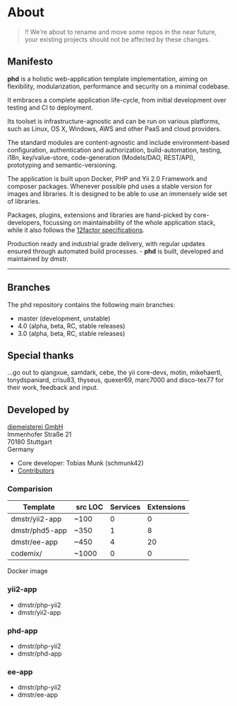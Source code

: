 About
=====

> :bangbang: We're about to rename and move some repos in the near future, your existing projects should not be affected by these changes.

## Manifesto

**phd** is a holistic web-application template implementation, aiming on flexibility, modularization, performance and security on a minimal codebase.

It embraces a complete application life-cycle, from initial development over testing and CI to deployment.

Its toolset is infrastructure-agnostic and can be run on various platforms, such as Linux, OS X, Windows, AWS and other PaaS and cloud providers.

The standard modules are content-agnostic and include environment-based configuration, authentication and authorization, build-automation, testing, i18n, key/value-store, code-generation (Models/DAO, REST/API), prototyping and semantic-versioning.

The application is built upon Docker, PHP and Yii 2.0 Framework and composer packages. Whenever possible phd uses a stable version for images and libraries. It is designed to be able to use an immensely wide set of libraries.

Packages, plugins, extensions and libraries are hand-picked by core-developers, focussing on maintainability of the whole application stack, while it also follows the [12factor specifications](http://12factor.net).


Production ready and industrial grade delivery, with regular updates ensured through automated build processes. - **phd** is built, developed and maintained by dmstr. 

- - -

Branches
--------

The phd repository contains the following main branches:

- master (development, unstable)
- 4.0 (alpha, beta, RC, stable releases)
- 3.0 (alpha, beta, RC, stable releases)


Special thanks
--------------

...go out to qiangxue, samdark, cebe, the yii core-devs, motin, mikehaertl, tonydspaniard, crisu83, thyseus, quexer69, marc7000 and disco-tex77 for their work, feedback and input.


Developed by
------------

[diemeisterei GmbH](http://diemeisterei.de)  
Immenhofer Straße 21  
70180 Stuttgart  
Germany

- Core developer: Tobias Munk (schmunk42)
- [Contributors](https://github.com/phundament/app/graphs/contributors)



### Comparision

| Template | src LOC | Services | Extensions |
|----------|---------|----------|------------|
| dmstr/yii2-app | ~100 | 0 | 0 
| dmstr/phd5-app | ~350 | 1 | 8
| dmstr/ee-app | ~450 | 4 | 20 
| codemix/ | ~1000 | 0 | 0 






Docker image

### yii2-app

- dmstr/php-yii2
- dmstr/yii2-app

### phd-app

- dmstr/php-yii2
- dmstr/phd-app


### ee-app

- dmstr/php-yii2
- dmstr/ee-app